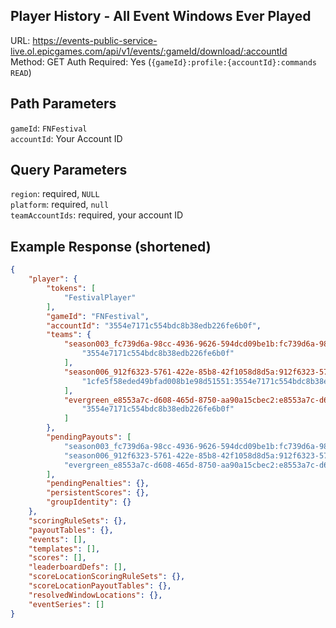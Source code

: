 ## Player History - All Event Windows Ever Played

URL: https://events-public-service-live.ol.epicgames.com/api/v1/events/:gameId/download/:accountId \
Method: GET
Auth Required: Yes (`{gameId}:profile:{accountId}:commands READ`)

## Path Parameters

`gameId`: `FNFestival` <br/>
`accountId`: Your Account ID

## Query Parameters

`region`: required, `NULL` <br/>
`platform`: required, `null` <br/>
`teamAccountIds`: required, your account ID

## Example Response (shortened)

```json
{
    "player": {
        "tokens": [
            "FestivalPlayer"
        ],
        "gameId": "FNFestival",
        "accountId": "3554e7171c554bdc8b38edb226fe6b0f",
        "teams": {
            "season003_fc739d6a-98cc-4936-9626-594dcd09be1b:fc739d6a-98cc-4936-9626-594dcd09be1b_Solo_Guitar": [
                "3554e7171c554bdc8b38edb226fe6b0f"
            ],
            "season006_912f6323-5761-422e-85b8-42f1058d8d5a:912f6323-5761-422e-85b8-42f1058d8d5a_Band_Duets": [
                "1cfe5f58eded49bfad008b1e98d51551:3554e7171c554bdc8b38edb226fe6b0f"
            ],
            "evergreen_e8553a7c-d608-465d-8750-aa90a15cbec2:e8553a7c-d608-465d-8750-aa90a15cbec2_Solo_Drums": [
                "3554e7171c554bdc8b38edb226fe6b0f"
            ]
        },
        "pendingPayouts": [
            "season003_fc739d6a-98cc-4936-9626-594dcd09be1b:fc739d6a-98cc-4936-9626-594dcd09be1b_Solo_Guitar",
            "season006_912f6323-5761-422e-85b8-42f1058d8d5a:912f6323-5761-422e-85b8-42f1058d8d5a_Band_Duets",
            "evergreen_e8553a7c-d608-465d-8750-aa90a15cbec2:e8553a7c-d608-465d-8750-aa90a15cbec2_Solo_Drums"
        ],
        "pendingPenalties": {},
        "persistentScores": {},
        "groupIdentity": {}
    },
    "scoringRuleSets": {},
    "payoutTables": {},
    "events": [],
    "templates": [],
    "scores": [],
    "leaderboardDefs": [],
    "scoreLocationScoringRuleSets": {},
    "scoreLocationPayoutTables": {},
    "resolvedWindowLocations": {},
    "eventSeries": []
}
```

